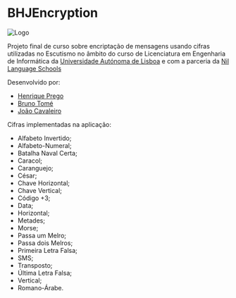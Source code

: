 # BHJEncryption

![Logo](https://i.imgur.com/Tgu1KJt.png)

Projeto final de curso sobre encriptação de mensagens usando cifras utilizadas no Escutismo no âmbito do curso de Licenciatura em Engenharia de Informática da [Universidade Autónoma de Lisboa](https://autonoma.pt/) e com a parceria da [Nil Language Schools](https://www.nil.pt/web/)

Desenvolvido por:

- [Henrique Prego](https://github.com/mrhenry549)
- [Bruno Tomé](https://github.com/BrunoT83)
- [João Cavaleiro](https://github.com/jmscavaleiro)

Cifras implementadas na aplicação:

- Alfabeto Invertido;
- Alfabeto-Numeral;
- Batalha Naval Certa;
- Caracol;
- Caranguejo;
- César;
- Chave Horizontal;
- Chave Vertical;
- Código +3;
- Data;
- Horizontal;
- Metades;
- Morse;
- Passa um Melro;
- Passa dois Melros;
- Primeira Letra Falsa;
- SMS;
- Transposto;
- Última Letra Falsa;
- Vertical;
- Romano-Árabe.
